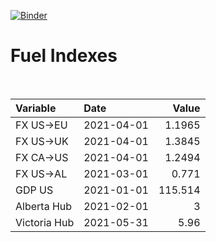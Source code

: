[![Binder](https://mybinder.org/badge_logo.svg)](https://mybinder.org/v2/gh/AyrtonB/Global-Gas-Prices/master)

# Fuel Indexes

<br>

| Variable     | Date       |    Value |
|:-------------|:-----------|---------:|
| FX US->EU    | 2021-04-01 |   1.1965 |
| FX US->UK    | 2021-04-01 |   1.3845 |
| FX CA->US    | 2021-04-01 |   1.2494 |
| FX US->AL    | 2021-03-01 |   0.771  |
| GDP US       | 2021-01-01 | 115.514  |
| Alberta Hub  | 2021-02-01 |   3      |
| Victoria Hub | 2021-05-31 |   5.96   |